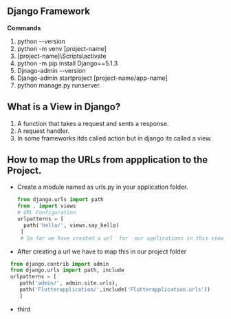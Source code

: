## Django Framework
**Commands**
1. python --version
2. python -m venv [project-name]
3. [project-name]\Scripts\activate
4. python -m pip install Django==5.1.3
5. Djnago-admin --version
6. Django-admin startproject [project-name/app-name]
7. python manage.py runserver.
## What is a View in Django?
1. A function that takes a request and sents a response. 
2. A request handler.
3. In some frameworks itds called action but in django its called a view.
## How to map the URLs from appplication to the Project.
- Create a module named as urls.py in your application folder.
  ```python
  from django.urls import path
  from . import views
  # URL Configuration
  urlpatterns = [
    path('hello/', views.say_hello)
   ]
   # So far we have created a url  for  our applications in this view module.
  ```
- After creating a url we have to map this in our project folder
```Python
 from django.contrib import admin
 from django.urls import path, include
 urlpatterns = [
    path('admin/', admin.site.urls),
    path('Flutterapplication/',include('Flutterapplication.urls'))
    ] 
```
- third

